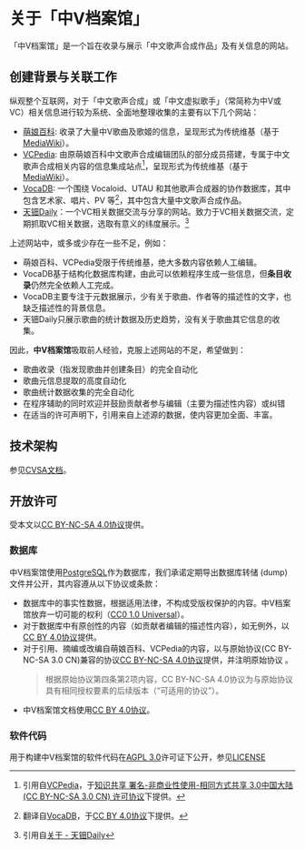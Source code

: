 # 关于「中V档案馆」

「中V档案馆」是一个旨在收录与展示「中文歌声合成作品」及有关信息的网站。

## 创建背景与关联工作

纵观整个互联网，对于「中文歌声合成」或「中文虚拟歌手」（常简称为中V或VC）相关信息进行较为系统、全面地整理收集的主要有以下几个网站：

- [萌娘百科](https://zh.moegirl.org.cn/):
  收录了大量中V歌曲及歌姬的信息，呈现形式为传统维基（基于[MediaWiki](https://www.mediawiki.org/)）。
- [VCPedia](https://vcpedia.cn/):
  由原萌娘百科中文歌声合成编辑团队的部分成员搭建，专属于中文歌声合成相关内容的信息集成站点[^1]，呈现形式为传统维基（基于[MediaWiki](https://www.mediawiki.org/)）。
- [VocaDB](https://vocadb.net/): 一个围绕 Vocaloid、UTAU 和其他歌声合成器的协作数据库，其中包含艺术家、唱片、PV
  等[^2]，其中包含大量中文歌声合成作品。
- [天钿Daily](https://tdd.bunnyxt.com/)：一个VC相关数据交流与分享的网站。致力于VC相关数据交流，定期抓取VC相关数据，选取有意义的纬度展示。[^3]

上述网站中，或多或少存在一些不足，例如：

- 萌娘百科、VCPedia受限于传统维基，绝大多数内容依赖人工编辑。
- VocaDB基于结构化数据库构建，由此可以依赖程序生成一些信息，但**条目收录**仍然完全依赖人工完成。
- VocaDB主要专注于元数据展示，少有关于歌曲、作者等的描述性的文字，也缺乏描述性的背景信息。
- 天钿Daily只展示歌曲的统计数据及历史趋势，没有关于歌曲其它信息的收集。

因此，**中V档案馆**吸取前人经验，克服上述网站的不足，希望做到：

- 歌曲收录（指发现歌曲并创建条目）的完全自动化
- 歌曲元信息提取的高度自动化
- 歌曲统计数据收集的完全自动化
- 在程序辅助的同时欢迎并鼓励贡献者参与编辑（主要为描述性内容）或纠错
- 在适当的许可声明下，引用来自上述源的数据，使内容更加全面、丰富。

## 技术架构

参见[CVSA文档](https://cvsa.gitbook.io/)。

## 开放许可

受本文以[CC BY-NC-SA 4.0协议](https://creativecommons.org/licenses/by-nc-sa/4.0/)提供。

### 数据库

中V档案馆使用[PostgreSQL](https://postgresql.org)作为数据库，我们承诺定期导出数据库转储 (dump)
文件并公开，其内容遵从以下协议或条款：

- 数据库中的事实性数据，根据适用法律，不构成受版权保护的内容。中V档案馆放弃一切可能的权利（[CC0 1.0 Universal](https://creativecommons.org/publicdomain/zero/1.0/)）。
- 对于数据库中有原创性的内容（如贡献者编辑的描述性内容），如无例外，以[CC BY 4.0协议](https://creativecommons.org/licenses/by/4.0/)提供。
- 对于引用、摘编或改编自萌娘百科、VCPedia的内容，以与原始协议(CC BY-NC-SA 3.0
  CN)兼容的协议[CC BY-NC-SA 4.0协议](https://creativecommons.org/licenses/by-nc-sa/4.0/)提供，并注明原始协议 。
  > 根据原始协议第四条第2项内容，CC BY-NC-SA 4.0协议为与原始协议具有相同授权要素的后续版本（“可适用的协议”）。
- 中V档案馆文档使用[CC BY 4.0协议](https://creativecommons.org/licenses/by/4.0/)。

### 软件代码

用于构建中V档案馆的软件代码在[AGPL 3.0](https://www.gnu.org/licenses/agpl-3.0.html)许可证下公开，参见[LICENSE](./LICENSE)

[^1]: 引用自[VCPedia](https://vcpedia.cn/%E9%A6%96%E9%A1%B5)，于[知识共享 署名-非商业性使用-相同方式共享 3.0中国大陆 (CC BY-NC-SA 3.0 CN) 许可协议](https://creativecommons.org/licenses/by-nc-sa/3.0/cn/)下提供。

[^2]: 翻译自[VocaDB](https://vocadb.net/)，于[CC BY 4.0协议](https://creativecommons.org/licenses/by/4.0/)下提供。

[^3]: 引用自[关于 - 天钿Daily](https://tdd.bunnyxt.com/about)
